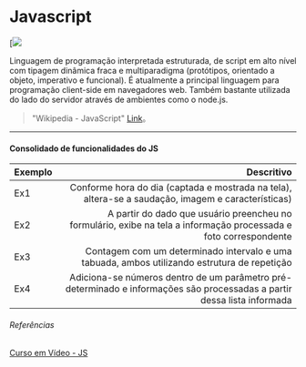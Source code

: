 # Javascript

[![](https://imgur.com/kmjHfJo.png)


Linguagem de programação interpretada estruturada, de script em alto nível com tipagem dinâmica fraca e multiparadigma (protótipos, orientado a objeto, imperativo e funcional).
É atualmente a principal linguagem para programação client-side em navegadores web. Também bastante utilizada do lado do servidor através de ambientes como o node.js.
> "Wikipedia - JavaScript" [Link](https://pt.wikipedia.org/wiki/JavaScript)。


------------



#### Consolidado de funcionalidades do JS

| Exemplo      | Descritivo |
| --------- | -----:|
| Ex1 | Conforme hora do dia (captada e mostrada na tela), altera-se a saudação, imagem e características) |
| Ex2 | A partir do dado que usuário preencheu no formulário, exibe na tela a informação processada e foto correspondente |
| Ex3 | Contagem com um determinado intervalo e uma tabuada, ambos utilizando estrutura de repetição |
| Ex4 | Adiciona-se números dentro de um parâmetro pré-determinado e informações são processadas a partir dessa lista informada |


###### Referências
[Curso em Vídeo - JS](https://www.youtube.com/playlist?list=PLHz_AreHm4dlsK3Nr9GVvXCbpQyHQl1o1 "Curso em Vídeo - JS")
